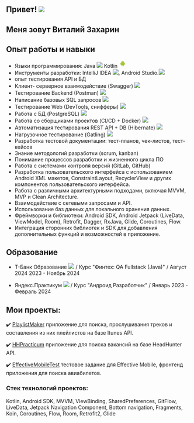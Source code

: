 ## Привет! <img src="https://github.com/blackcater/blackcater/raw/main/images/Hi.gif" height="32"/></h1>

## Меня зовут Виталий Захарин

## Опыт работы и навыки
- Языки программирования: Java <img src="https://raw.githubusercontent.com/danielcranney/readme-generator/main/public/icons/skills/java-colored.svg" height="20"/></h1> Kotlin <img src="https://raw.githubusercontent.com/devicons/devicon/master/icons/android/android-original-wordmark.svg" height="20"/></h1>
- Инструменты разработки: IntelliJ IDEA <img src="https://logodix.com/logo/1773394.png" height="20"/></h1>, Android Studio.<img src="https://uxwing.com/wp-content/themes/uxwing/download/brands-and-social-media/android-studio-icon.png" height="20"/></h1>
- опыт тестирования API и БД
- Клиент- серверное взаимодействие (Swagger) <img src="https://logotic.me/system/assets/uploads/vector-files/swagger-1669124761-logotic-brand.svg" height="20"/></h1>
- Тестирование Backend (Postman) <img src="https://logodix.com/logo/2062767.png" height="20"/></h1>
- Написание базовых SQL запросов <img src="https://logodix.com/logo/541959.jpg" height="20" /></h1>
- Тестирование Web (DevTools, снифферы) <img src="https://cdn.icon-icons.com/icons2/2552/PNG/512/chrome_devtools_browser_logo_icon_153005.png" height="20"/></h1>
- Работа с БД (PostgreSQL) <img src="https://wiki.postgresql.org/images/3/30/PostgreSQL_logo.3colors.120x120.png" height="20"/></h1>
- Работа со сборщиками проектов (CI/CD + Docker) <img src="https://upload.wikimedia.org/wikipedia/commons/thumb/4/4e/Docker_%28container_engine%29_logo.svg/610px-Docker_%28container_engine%29_logo.svg.png" height="20"/></h1>
- Автоматизация тестирования REST API + DB (Hibernate) <img src="https://upload.wikimedia.org/wikipedia/commons/thumb/2/22/Hibernate_logo_a.png/800px-Hibernate_logo_a.png" height="20"/></h1>
- Нагрузочное тестирование (Gatling) <img src="https://static.cdnlogo.com/logos/g/16/gatling.svg" height="20"/></h1>
- Разработка тестовой документации: тест-планов, чек-листов, тест-кейсов
- Знание методологий разработки (scrum, kanban)
- Понимание процессов разработки и жизненного цикла ПО
- Работа с системами контроля версий (GitLab, GitHub)
- Разработка пользовательского интерфейса с использованием Android XML макетов, ConstraintLayout, RecyclerView и других компонентов пользовательского интерфейса.
- Работа с различными архитектурными подходами, включая MVVM, MVP и Clean Architecture.
- Взаимодействие с сетевыми запросами и API.
- Использование баз данных для локального хранения данных.
- Фреймворки и библиотеки: Android SDK, Android Jetpack (LiveData, ViewModel, Room), Retrofit, Dagger, RxJava, Glide, Coroutines, Flow.
- Интеграция сторонних библиотек и SDK для добавления дополнительных функций и возможностей в приложение.

## Образование

- Т-Банк Образование <img src="https://edu.tinkoff.ru/assets/images/tbank-logo.svg" height="20" /></h1>
/ Курс "Финтех: QA Fullstack (Java)"
/ Август 2024 2023 - Ноябрь 2024

- Яндекс.Практикум <img src="https://yastatic.net/q/logoaas/v2/Яндекс.svg?circle=black&color=000&first=white" height="20" /></h1>
/ Курс "Андроид Разработчик"
/ Январь 2023 - Февраль 2024
  

## Мои проекты:
✔️ [PlaylistMaker](https://github.com/ZaharinVN/PlaylistMaker) приложение для поиска, прослушивания треков и составления из них плейлистов на базе Itunes API.

✔️ [HHPracticum](https://github.com/ZaharinVN/practicum-android-diploma) приложение для поиска вакансий на базе HeadHunter API.

✔️ [EffectiveMobileTest](https://github.com/ZaharinVN/EffectiveMobileTest) тестовое задание для Effective Mobile, фронтенд приложения для поиска авиабилетов.  
### Стек технологий проектов:
Kotlin, Android SDK, MVVM, ViewBinding, SharedPreferences, GitFlow, LiveData, Jetpack Navigation Component, Bottom navigation, Fragments, Koin, Coroutines, Flow, Room, Retrofit2, Glide

  



